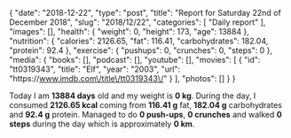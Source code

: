 {
    "date": "2018-12-22",
    "type": "post",
    "title": "Report for Saturday 22nd of December 2018",
    "slug": "2018\/12\/22",
    "categories": [
        "Daily report"
    ],
    "images": [],
    "health": {
        "weight": 0,
        "height": 173,
        "age": 13884
    },
    "nutrition": {
        "calories": 2126.65,
        "fat": 116.41,
        "carbohydrates": 182.04,
        "protein": 92.4
    },
    "exercise": {
        "pushups": 0,
        "crunches": 0,
        "steps": 0
    },
    "media": {
        "books": [],
        "podcast": [],
        "youtube": [],
        "movies": [
            {
                "id": "tt0319343",
                "title": "Elf",
                "year": "2003",
                "url": "https:\/\/www.imdb.com\/title\/tt0319343\/"
            }
        ],
        "photos": []
    }
}

Today I am <strong>13884 days</strong> old and my weight is <strong>0 kg</strong>. During the day, I consumed <strong>2126.65 kcal</strong> coming from <strong>116.41 g</strong> fat, <strong>182.04 g</strong> carbohydrates and <strong>92.4 g</strong> protein. Managed to do <strong>0 push-ups</strong>, <strong>0 crunches</strong> and walked <strong>0 steps</strong> during the day which is approximately <strong>0 km</strong>.